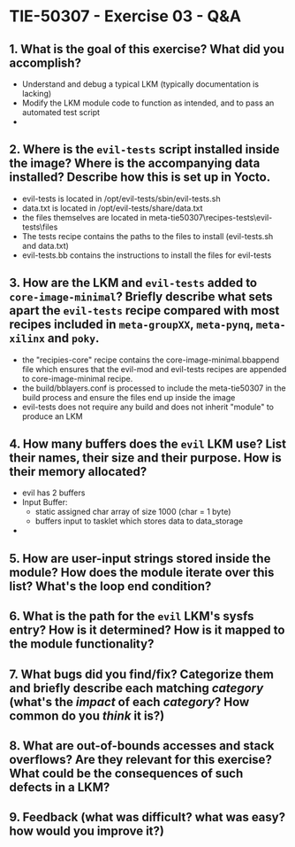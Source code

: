 # TIE-50307 - Exercise 03 - Q&A

## 1. What is the goal of this exercise? What did you accomplish?
- Understand and debug a typical LKM (typically documentation is lacking)
- Modify the LKM module code to function as intended, and to pass an automated test script
- 
## 2. Where is the `evil-tests` script installed inside the image? Where is the accompanying data installed? Describe how this is set up in Yocto.
- evil-tests is located in /opt/evil-tests/sbin/evil-tests.sh
- data.txt is located in /opt/evil-tests/share/data.txt
- the files themselves are located in meta-tie50307\recipes-tests\evil-tests\files
- The tests recipe contains the paths to the files to install (evil-tests.sh and data.txt)
- evil-tests.bb contains the instructions to install the files for evil-tests

## 3. How are the LKM and `evil-tests` added to `core-image-minimal`? Briefly describe what sets apart the `evil-tests` recipe compared with most recipes included in `meta-groupXX`, `meta-pynq`, `meta-xilinx` and `poky`.
- the "recipies-core" recipe contains the core-image-minimal.bbappend file which ensures that the evil-mod and evil-tests recipes are appended to core-image-minimal recipe.
- the build/bblayers.conf is processed to include the meta-tie50307 in the build process and ensure the files end up inside the image
- evil-tests does not require any build and does not inherit "module" to produce an LKM


## 4. How many buffers does the `evil` LKM use? List their names, their size and their purpose. How is their memory allocated?
- evil has 2 buffers
- Input Buffer:
    - static assigned char array of size 1000 (char = 1 byte)
    - buffers input to tasklet which stores data to data_storage
- 

## 5. How are user-input strings stored inside the module? How does the module iterate over this list? What's the loop end condition?

## 6. What is the path for the `evil` LKM's sysfs entry? How is it determined? How is it mapped to the module functionality?

## 7. What bugs did you find/fix? Categorize them and briefly describe each matching *category* (what's the *impact* of each *category*? How common do you *think* it is?)

## 8. What are out-of-bounds accesses and stack overflows? Are they relevant for this exercise? What could be the consequences of such defects in a LKM?

## 9. Feedback (what was difficult? what was easy? how would you improve it?)
